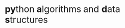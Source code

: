 
<h1>py<span style="font-weight:normal">thon</span> a<span style="font-weight:normal">lgorithms</span> <span style="font-weight:normal">and </span>d<span style="font-weight:normal">ata </span>s<span style="font-weight:normal">tructures</span></h1>
